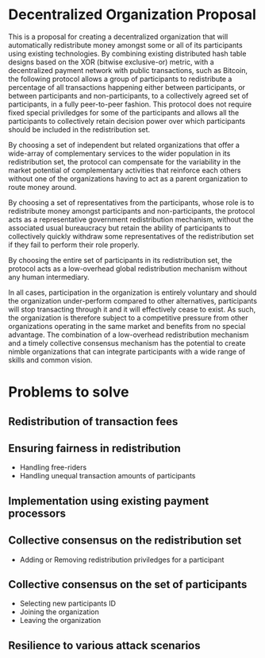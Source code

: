 Decentralized Organization Proposal
===================================

This is a proposal for creating a decentralized organization that will automatically redistribute money amongst some or all of its participants using existing technologies. By combining existing distributed hash table designs based on the XOR (bitwise exclusive-or) metric, with a decentralized payment network with public transactions, such as Bitcoin, the following protocol allows a group of participants to redistribute a percentage of all transactions happening either between participants, or between participants and non-participants, to a collectively agreed set of participants, in a fully peer-to-peer fashion. This protocol does not require fixed special priviledges for some of the participants and allows all the participants to collectively retain decision power over which participants should be included in the redistribution set. 

By choosing a set of independent but related organizations that offer a wide-array of complementary services to the wider population in its redistribution set, the protocol can compensate for the variability in the market potential of complementary activities that reinforce each others without one of the organizations having to act as a parent organization to route money around.

By choosing a set of representatives from the participants, whose role is to redistribute money amongst participants and non-participants, the protocol acts as a representative government redistribution mechanism, without the associated usual bureaucracy but retain the ability of participants to collectively quickly withdraw some representatives of the redistribution set if they fail to perform their role properly.

By choosing the entire set of participants in its redistribution set, the protocol acts as a low-overhead global redistribution mechanism without any human intermediary. 

In all cases, participation in the organization is entirely voluntary and should the organization under-perform compared to other alternatives, participants will stop transacting through it and it will effectively cease to exist. As such, the organization is therefore subject to a competitive pressure from other organizations operating in the same market and benefits from no special advantage. The combination of a low-overhead redistribution mechanism and a timely collective consensus mechanism has the potential to create nimble organizations that can integrate participants with a wide range of skills and common vision. 

Problems to solve
=================

Redistribution of transaction fees
----------------------------------

Ensuring fairness in redistribution
-----------------------------------
- Handling free-riders
- Handling unequal transaction amounts of participants

Implementation using existing payment processors
------------------------------------------------

Collective consensus on the redistribution set
----------------------------------------------
- Adding or Removing redistribution priviledges for a participant

Collective consensus on the set of participants
-----------------------------------------------
- Selecting new participants ID
- Joining the organization
- Leaving the organization

Resilience to various attack scenarios
--------------------------------------









